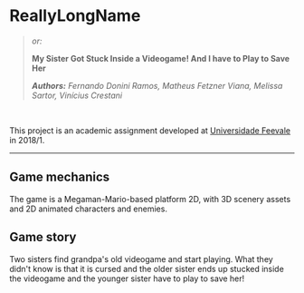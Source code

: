 # ReallyLongName
> *or:* 
> 
> **My Sister Got Stuck Inside a Videogame! And I have to Play to Save Her**
> 
> ***Authors:** Fernando Donini Ramos, Matheus Fetzner Viana, Melissa Sartor, Vinícius Crestani*

<br>

This project is an academic assignment developed at [Universidade Feevale](https://www.feevale.br/) in 2018/1.

---

## Game mechanics
The game is a Megaman-Mario-based platform 2D, with 3D scenery assets and 2D animated characters and enemies.

## Game story
Two sisters find grandpa's old videogame and start playing. What they didn't know is that it is cursed and the older sister ends up stucked inside the videogame and the younger sister have to play to save her!
